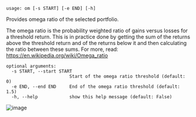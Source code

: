 ```
usage: om [-s START] [-e END] [-h]
```

Provides omega ratio of the selected portfolio.

The omega ratio is the probability weighted ratio of gains versus losses for a threshold return. This is in practice 
done by getting the sum of the returns above the threshold return and of the returns below it and then calculating the 
ratio between these sums. For more, read: https://en.wikipedia.org/wiki/Omega_ratio

```
optional arguments:
  -s START, --start START
                        Start of the omega ratio threshold (default: 0)
  -e END, --end END     End of the omega ratio threshold (default: 1.5)
  -h, --help            show this help message (default: False)
```
![image](https://user-images.githubusercontent.com/75195383/163531048-c8efc8f7-d2a2-40ba-acca-811c8b92b264.png)
